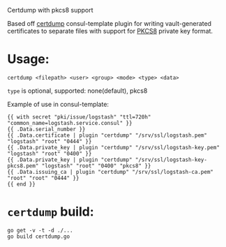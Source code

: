 Certdump with pkcs8 support

Based off [certdump](https://gist.github.com/tam7t/1b45125ae4de13b3fc6fd0455954c08e) consul-template plugin for writing vault-generated certificates to separate files with support for [PKCS8](https://en.wikipedia.org/wiki/PKCS_8) private key format.

# Usage:
```
certdump <filepath> <user> <group> <mode> <type> <data>
```

`type` is optional, supported: none(default), pkcs8

Example of use in consul-template:
```
{{ with secret "pki/issue/logstash" "ttl=720h" "common_name=logstash.service.consul" }}
{{ .Data.serial_number }}
{{ .Data.certificate | plugin "certdump" "/srv/ssl/logstash.pem" "logstash" "root" "0444" }}
{{ .Data.private_key | plugin "certdump" "/srv/ssl/logstash-key.pem" "logstash" "root" "0400" }}
{{ .Data.private_key | plugin "certdump" "/srv/ssl/logstash-key-pkcs8.pem" "logstash" "root" "0400" "pkcs8" }}
{{ .Data.issuing_ca | plugin "certdump" "/srv/ssl/logstash-ca.pem" "root" "root" "0444" }}
{{ end }}
```

# `certdump` build:
```
go get -v -t -d ./...
go build certdump.go
```

